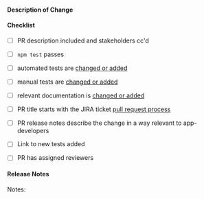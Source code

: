 #### Description of Change
<!--
Thank you for your Pull Request. Please provide a description above and review
the requirements below.

Pull Request process: https://github.com/openfin/Internal-Wiki/wiki/Pull-Request-Process
-->

#### Checklist
<!-- Remove items that do not apply. For completed items, change [ ] to [x]. -->

- [ ] PR description included and stakeholders cc'd
- [ ] `npm test` passes
- [ ] automated tests are [changed or added](https://testing-dashboard.openfin.co/#/app/dashboard)
- [ ] manual tests are [changed or added](https://github.com/openfin/test_apps)
- [ ] relevant documentation is [changed or added](https://github.com/hadoukenio/js-adapter)
- [ ] PR title starts with the JIRA ticket [pull request process](https://github.com/openfin/Internal-Wiki/wiki/Pull-Request-Process)
- [ ] PR release notes describe the change in a way relevant to app-developers
- [ ] Link to new tests added
- [ ] PR has assigned reviewers


#### Release Notes

Notes: <!-- Please add a one-line description for app developers to read in the release notes. Examples and help on special cases: http://developer.openfin.co/versions/?product=Runtime&version=9.61.37.46 -->
